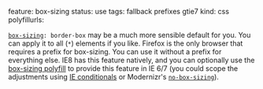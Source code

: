 feature: box-sizing
status: use
tags: fallback prefixes gtie7
kind: css
polyfillurls:

<a href="http://css-tricks.com/box-sizing/">`box-sizing`</a>`: border-box` may be a much more sensible default for you. You can apply it to all (`*`) elements if you like. Firefox is the only browser that requires a prefix for box-sizing. You can use it without a prefix for everything else. IE8 has this feature natively, and you can optionally use the [box-sizing polyfill](https://github.com/Schepp/box-sizing-polyfill) to provide this feature in IE 6/7 (you could scope the adjustments using [IE conditionals](http://paulirish.com/2008/conditional-stylesheets-vs-css-hacks-answer-neither/) or Modernizr's <a href="http://www.modernizr.com/download/#-cssclasses-addtest-css_boxsizing">`no-box-sizing`</a>).
